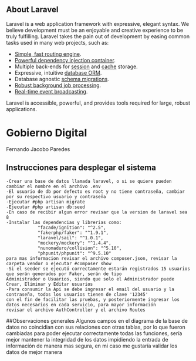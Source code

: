 ## About Laravel

Laravel is a web application framework with expressive, elegant syntax. We believe development must be an enjoyable and creative experience to be truly fulfilling. Laravel takes the pain out of development by easing common tasks used in many web projects, such as:

- [Simple, fast routing engine](https://laravel.com/docs/routing).
- [Powerful dependency injection container](https://laravel.com/docs/container).
- Multiple back-ends for [session](https://laravel.com/docs/session) and [cache](https://laravel.com/docs/cache) storage.
- Expressive, intuitive [database ORM](https://laravel.com/docs/eloquent).
- Database agnostic [schema migrations](https://laravel.com/docs/migrations).
- [Robust background job processing](https://laravel.com/docs/queues).
- [Real-time event broadcasting](https://laravel.com/docs/broadcasting).

Laravel is accessible, powerful, and provides tools required for large, robust applications.

# Gobierno Digital

Fernando Jacobo Paredes

## Instrucciones para desplegar el sistema

	-Crear una base de datos llamada laravel, o si se quiere pueden cambiar el nombre en el archivo .env
    -El usuario de db por defecto es root y no tiene contraseña, cambiar por su respectivo usuario y contraseña
	-Ejecutar #php artisan migrate
	-Ejecutar #php artisan db:seed
	-En caso de recibir algun error revisar que la version de laravel sea 8
	-Instalar las dependencias y librerias como:
		        "facade/ignition": "^2.5",
        		"fakerphp/faker": "^1.9.1",
        		"laravel/sail": "^1.0.1",
        		"mockery/mockery": "^1.4.4",
        		"nunomaduro/collision": "^5.10",
        		"phpunit/phpunit": "^9.5.10"
	para mas informacion revisar el archivo composer.json, revisar la carpeta vendor o ejecutar #composer show
	-Si el seeder se ejecutó correctamente estarán registrados 15 usuarios que serán generados por Faker, serán de tipo
	Administrador o Usuarios, siendo que solo el Administrador puede Crear, Eliminar y Editar usuarios
	-Para consumir la Api se debe ingresar el email del usuario y la contraseña, todos los usuarios tienen de clave '12345'
	con el fin de facilitar las pruebas, y posteriormente ingresar los datos necesarios en cada servicio, para mayor información
	revisar el archivo AuthController y el archivo Routes

##Observaciones generales
Algunos campos en el diagrama de la base de datos no coincidian con sus relaciones con otras tablas, por lo que fueron cambiadas para poder ejecutar correctamente todas las funciones, sería mejor mantener la integridad de los datos impidiendo la entrada de información
de manera mas segura, en mi caso me gustaría validar los datos de mejor manera
